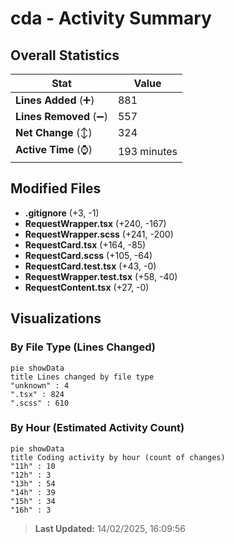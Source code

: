 # cda - Activity Summary 

## Overall Statistics

| Stat                   | Value                                                             |
| ---------------------- | ----------------------------------------------------------------- |
| **Lines Added** (➕)   | 881                                          |
| **Lines Removed** (➖) | 557                                        |
| **Net Change** (↕)    | 324                |
| **Active Time** (⌚)   | 193 minutes |


## Modified Files
- **.gitignore** (+3, -1)
- **RequestWrapper.tsx** (+240, -167)
- **RequestWrapper.scss** (+241, -200)
- **RequestCard.tsx** (+164, -85)
- **RequestCard.scss** (+105, -64)
- **RequestCard.test.tsx** (+43, -0)
- **RequestWrapper.test.tsx** (+58, -40)
- **RequestContent.tsx** (+27, -0)

## Visualizations

### By File Type (Lines Changed)

```mermaid
pie showData
title Lines changed by file type
"unknown" : 4
".tsx" : 824
".scss" : 610
```

### By Hour (Estimated Activity Count)

```mermaid
pie showData
title Coding activity by hour (count of changes)
"11h" : 10
"12h" : 3
"13h" : 54
"14h" : 39
"15h" : 34
"16h" : 3
```


> **Last Updated:** 14/02/2025, 16:09:56